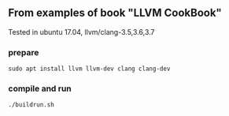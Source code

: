 ## From examples of book "LLVM CookBook"
Tested in ubuntu 17.04, llvm/clang-3.5,3.6,3.7

### prepare
```
sudo apt install llvm llvm-dev clang clang-dev
```

### compile and run
```
./buildrun.sh
```

